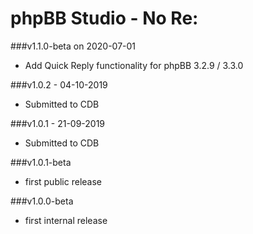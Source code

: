 # phpBB Studio - No Re:

###v1.1.0-beta on 2020-07-01
- Add Quick Reply functionality for phpBB 3.2.9 / 3.3.0

###v1.0.2 - 04-10-2019
- Submitted to CDB

###v1.0.1 - 21-09-2019
- Submitted to CDB

###v1.0.1-beta
- first public release

###v1.0.0-beta
- first internal release

